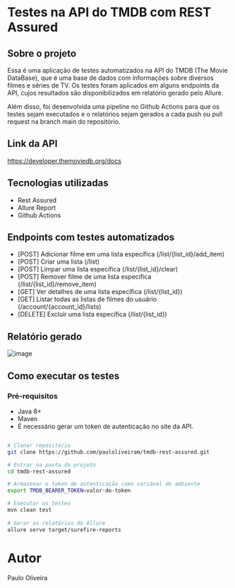 # Testes na API do TMDB com REST Assured

## Sobre o projeto

Essa é uma aplicação de testes automatizados na API do TMDB (The Movie DataBase), que é uma base de dados com informações sobre diversos filmes e séries de TV. Os testes foram aplicados em alguns endpoints da API, cujos resultados são disponibilizados em relatório gerado pelo Allure. 

Além disso, foi desenvolvida uma pipeline no Github Actions para que os testes sejam executados e o relatórios sejam gerados a cada push ou pull request na branch main do repositório.

## Link da API
https://developer.themoviedb.org/docs

## Tecnologias utilizadas

- Rest Assured
- Allure Report
- Github Actions

## Endpoints com testes automatizados


- [POST] Adicionar filme em uma lista específica (/list/{list_id}/add_item)
- [POST] Criar uma lista (/list)
- [POST] Limpar uma lista específica (/list/{list_id}/clear)
- [POST] Remover filme de uma lista específica (/list/{list_id}/remove_item)
- [GET] Ver detalhes de uma lista específica (/list/{list_id})
- [GET] Listar todas as listas de filmes do usuário (/account/{account_id}/lists)
- [DELETE] Excluir uma lista específica (/list/{list_id})

## Relatório gerado
![image](https://github.com/pauloliveiram/tmdb-rest-assured/assets/39312072/b830d3ca-00de-462c-8521-1c2efd56649f)

## Como executar os testes

### Pré-requisitos

- Java 8+
- Maven
- É necessário gerar um token de autenticação no site da API.

```bash

# Clonar repositório
git clone https://github.com/pauloliveiram/tmdb-rest-assured.git

# Entrar na pasta do projeto
cd tmdb-rest-assured

# Armazenar o token de autenticação como variável de ambiente
export TMDB_BEARER_TOKEN=valor-do-token

# Executar os testes
mvn clean test
					
# Gerar os relatórios do Allure
allure serve target/surefire-reports		
```

# Autor
Paulo Oliveira
